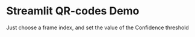 # Streamlit QR-codes Demo

Just choose a frame index, and set the value of the Confidence threshold

